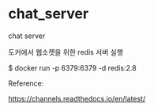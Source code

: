 # chat_server
chat server

도커에서 웹소켓을 위한 redis 서버 실행 

$ docker run -p 6379:6379 -d redis:2.8

Reference:

https://channels.readthedocs.io/en/latest/

